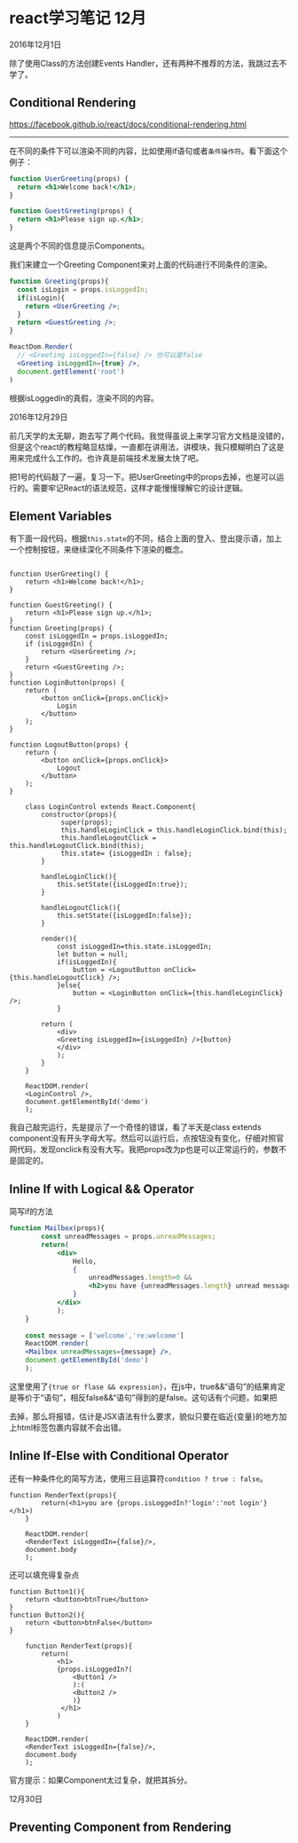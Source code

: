 # react学习笔记 12月

2016年12月1日

除了使用Class的方法创建Events Handler，还有两种不推荐的方法，我跳过去不学了。



## Conditional Rendering

https://facebook.github.io/react/docs/conditional-rendering.html

___

在不同的条件下可以渲染不同的内容，比如使用if语句或者`条件操作符`。看下面这个例子：

```jsx
function UserGreeting(props) {
  return <h1>Welcome back!</h1>;
}

function GuestGreeting(props) {
  return <h1>Please sign up.</h1>;
}
```

这是两个不同的信息提示Components。

我们来建立一个Greeting Component来对上面的代码进行不同条件的渲染。

```jsx
function Greeting(props){
  const isLogin = props.isLoggedIn;
  if(isLogin){
    return <UserGreeting />;
  }
  return <GuestGreeting />;
}

ReactDom.Render(
  // <Greeting isLoggedIn={false} /> 也可以是false
  <Greeting isLoggedIn={true} />,
  document.getElement('root')
)
```

根据isLoggedIn的真假，渲染不同的内容。



2016年12月29日

前几天学的太无聊，跑去写了两个代码。我觉得虽说上来学习官方文档是没错的，但是这个react的教程略显枯燥，一直都在讲用法，讲模块，我只模糊明白了这是用来完成什么工作的。也许真是前端技术发展太快了吧。



把1号的代码敲了一遍，复习一下。把UserGreeting中的props去掉，也是可以运行的。需要牢记React的语法规范，这样才能慢慢理解它的设计逻辑。

## Element Variables

有下面一段代码，根据`this.state`的不同，结合上面的登入、登出提示语，加上一个控制按钮，来继续深化不同条件下渲染的概念。

```JSX

function UserGreeting() {
	return <h1>Welcome back!</h1>;
}

function GuestGreeting() {
	return <h1>Please sign up.</h1>;
}
function Greeting(props) {
	const isLoggedIn = props.isLoggedIn;
	if (isLoggedIn) {
		return <UserGreeting />;
	}
	return <GuestGreeting />;
}
function LoginButton(props) {
	return (
		<button onClick={props.onClick}>
			Login
		</button>
	);
}

function LogoutButton(props) {
	return (
		<button onClick={props.onClick}>
			Logout
		</button>
	);
}

	class LoginControl extends React.Component{
		constructor(props){
			 super(props);
			 this.handleLoginClick = this.handleLoginClick.bind(this);
			 this.handleLogoutClick = this.handleLogoutClick.bind(this);
			 this.state= {isLoggedIn : false};
		}

		handleLoginClick(){
			this.setState({isLoggedIn:true});
		}

		handleLogoutClick(){
			this.setState({isLoggedIn:false});
		}

		render(){
			const isLoggedIn=this.state.isLoggedIn;
			let button = null;
			if(isLoggedIn){
				button = <LogoutButton onClick={this.handleLogoutClick} />;
			}else{
				button = <LoginButton onClick={this.handleLoginClick} />;
			}

		return (
			<div>
			<Greeting isLoggedIn={isLoggedIn} />{button}
			</div>
			);
		}
	}
	
	ReactDOM.render(
	<LoginControl />,
	document.getElementById('demo')
	);
```



我自己敲完运行，先是提示了一个奇怪的错误，看了半天是class extends component没有开头字母大写。然后可以运行后，点按钮没有变化，仔细对照官网代码，发现onclick有没有大写。我把props改为p也是可以正常运行的，参数不是固定的。

## Inline If with Logical && Operator

简写if的方法

```jsx
function Mailbox(props){
		const unreadMessages = props.unreadMessages;
		return(
			<div>
				Hello,
				{
					unreadMessages.length>0 &&
					<h2>you have {unreadMessages.length} unread messages.</h2>
				}
			</div>
			);
	}
	
	const message = ['welcome','re:welcome']
	ReactDOM.render(
	<Mailbox unreadMessages={message} />,
	document.getElementById('demo')
	);
```

这里使用了`{true or flase && expression}`，在js中，true&&“语句”的结果肯定是等价于“语句”，相反false&&“语句”得到的是false。这句话有个问题，如果把<div>去掉，那么将报错，估计是JSX语法有什么要求，貌似只要在临近{变量}的地方加上html标签包裹内容就不会出错。



## Inline If-Else with Conditional Operator

还有一种条件化的简写方法，使用三目运算符`condition ? true : false`。

```JSX
function RenderText(props){
		return(<h1>you are {props.isLoggedIn?'login':'not login'}</h1>)
	}
	
	ReactDOM.render(
	<RenderText isLoggedIn={false}/>,
	document.body
	);
```
还可以填充得复杂点

```JSX
function Button1(){
	return <button>btnTrue</button>
}
function Button2(){
	return <button>btnFalse</button>
}

	function RenderText(props){
		return(
			<h1>
            {props.isLoggedIn?(
				<Button1 />
				):(
				<Button2 />
				)}
         	 </h1>
			)
	}
	
	ReactDOM.render(
	<RenderText isLoggedIn={false}/>,
	document.body
	);
```

官方提示：如果Component太过复杂，就把其拆分。



12月30日

## Preventing Component from Rendering

